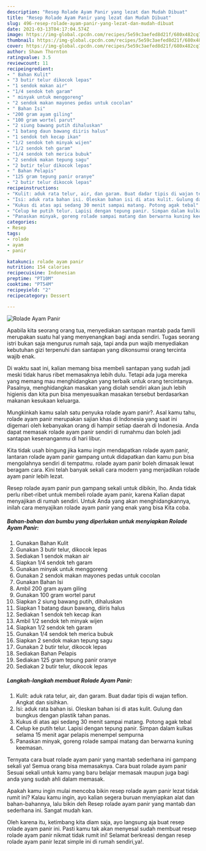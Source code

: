 ```yaml
---
description: "Resep Rolade Ayam Panir yang lezat dan Mudah Dibuat"
title: "Resep Rolade Ayam Panir yang lezat dan Mudah Dibuat"
slug: 496-resep-rolade-ayam-panir-yang-lezat-dan-mudah-dibuat
date: 2021-03-13T04:17:04.574Z
image: https://img-global.cpcdn.com/recipes/5e59c3aefed8d21f/680x482cq70/rolade-ayam-panir-foto-resep-utama.jpg
thumbnail: https://img-global.cpcdn.com/recipes/5e59c3aefed8d21f/680x482cq70/rolade-ayam-panir-foto-resep-utama.jpg
cover: https://img-global.cpcdn.com/recipes/5e59c3aefed8d21f/680x482cq70/rolade-ayam-panir-foto-resep-utama.jpg
author: Shawn Thornton
ratingvalue: 3.5
reviewcount: 11
recipeingredient:
- " Bahan Kulit"
- "3 butir telur dikocok lepas"
- "1 sendok makan air"
- "1/4 sendok teh garam"
- " minyak untuk menggoreng"
- "2 sendok makan mayones pedas untuk cocolan"
- " Bahan Isi"
- "200 gram ayam giling"
- "100 gram wortel parut"
- "2 siung bawang putih dihaluskan"
- "1 batang daun bawang diiris halus"
- "1 sendok teh kecap ikan"
- "1/2 sendok teh minyak wijen"
- "1/2 sendok teh garam"
- "1/4 sendok teh merica bubuk"
- "2 sendok makan tepung sagu"
- "2 butir telur dikocok lepas"
- " Bahan Pelapis"
- "125 gram tepung panir oranye"
- "2 butir telur dikocok lepas"
recipeinstructions:
- "Kulit: aduk rata telur, air, dan garam. Buat dadar tipis di wajan teflon. Angkat dan sisihkan."
- "Isi: aduk rata bahan isi. Oleskan bahan isi di atas kulit. Gulung dan bungkus dengan plastik tahan panas."
- "Kukus di atas api sedang 30 menit sampai matang. Potong agak tebal"
- "Celup ke putih telur. Lapisi dengan tepung panir. Simpan dalam kulkas selama 15 menit agar pelapis menempel sempurna"
- "Panaskan minyak, goreng rolade sampai matang dan berwarna kuning keemasan."
categories:
- Resep
tags:
- rolade
- ayam
- panir

katakunci: rolade ayam panir 
nutrition: 154 calories
recipecuisine: Indonesian
preptime: "PT10M"
cooktime: "PT54M"
recipeyield: "2"
recipecategory: Dessert

---
```



![Rolade Ayam Panir](https://img-global.cpcdn.com/recipes/5e59c3aefed8d21f/680x482cq70/rolade-ayam-panir-foto-resep-utama.jpg)

Apabila kita seorang orang tua, menyediakan santapan mantab pada famili merupakan suatu hal yang menyenangkan bagi anda sendiri. Tugas seorang istri bukan saja mengurus rumah saja, tapi anda pun wajib menyediakan kebutuhan gizi terpenuhi dan santapan yang dikonsumsi orang tercinta wajib enak.

Di waktu  saat ini, kalian memang bisa membeli santapan yang sudah jadi meski tidak harus ribet memasaknya lebih dulu. Tetapi ada juga mereka yang memang mau menghidangkan yang terbaik untuk orang tercintanya. Pasalnya, menghidangkan masakan yang diolah sendiri akan jauh lebih higienis dan kita pun bisa menyesuaikan masakan tersebut berdasarkan makanan kesukaan keluarga. 



Mungkinkah kamu salah satu penyuka rolade ayam panir?. Asal kamu tahu, rolade ayam panir merupakan sajian khas di Indonesia yang saat ini digemari oleh kebanyakan orang di hampir setiap daerah di Indonesia. Anda dapat memasak rolade ayam panir sendiri di rumahmu dan boleh jadi santapan kesenanganmu di hari libur.

Kita tidak usah bingung jika kamu ingin mendapatkan rolade ayam panir, lantaran rolade ayam panir gampang untuk didapatkan dan kamu pun bisa mengolahnya sendiri di tempatmu. rolade ayam panir boleh dimasak lewat beragam cara. Kini telah banyak sekali cara modern yang menjadikan rolade ayam panir lebih lezat.

Resep rolade ayam panir pun gampang sekali untuk dibikin, lho. Anda tidak perlu ribet-ribet untuk membeli rolade ayam panir, karena Kalian dapat menyajikan di rumah sendiri. Untuk Anda yang akan menghidangkannya, inilah cara menyajikan rolade ayam panir yang enak yang bisa Kita coba.

<!--inarticleads1-->

##### Bahan-bahan dan bumbu yang diperlukan untuk menyiapkan Rolade Ayam Panir:

1. Gunakan  Bahan Kulit
1. Gunakan 3 butir telur, dikocok lepas
1. Sediakan 1 sendok makan air
1. Siapkan 1/4 sendok teh garam
1. Gunakan  minyak untuk menggoreng
1. Gunakan 2 sendok makan mayones pedas untuk cocolan
1. Gunakan  Bahan Isi
1. Ambil 200 gram ayam giling
1. Gunakan 100 gram wortel parut
1. Siapkan 2 siung bawang putih, dihaluskan
1. Siapkan 1 batang daun bawang, diiris halus
1. Sediakan 1 sendok teh kecap ikan
1. Ambil 1/2 sendok teh minyak wijen
1. Siapkan 1/2 sendok teh garam
1. Gunakan 1/4 sendok teh merica bubuk
1. Siapkan 2 sendok makan tepung sagu
1. Gunakan 2 butir telur, dikocok lepas
1. Sediakan  Bahan Pelapis
1. Sediakan 125 gram tepung panir oranye
1. Sediakan 2 butir telur, dikocok lepas




<!--inarticleads2-->

##### Langkah-langkah membuat Rolade Ayam Panir:

1. Kulit: aduk rata telur, air, dan garam. Buat dadar tipis di wajan teflon. Angkat dan sisihkan.
1. Isi: aduk rata bahan isi. Oleskan bahan isi di atas kulit. Gulung dan bungkus dengan plastik tahan panas.
1. Kukus di atas api sedang 30 menit sampai matang. Potong agak tebal
1. Celup ke putih telur. Lapisi dengan tepung panir. Simpan dalam kulkas selama 15 menit agar pelapis menempel sempurna
1. Panaskan minyak, goreng rolade sampai matang dan berwarna kuning keemasan.




Ternyata cara buat rolade ayam panir yang mantab sederhana ini gampang sekali ya! Semua orang bisa memasaknya. Cara buat rolade ayam panir Sesuai sekali untuk kamu yang baru belajar memasak maupun juga bagi anda yang sudah ahli dalam memasak.

Apakah kamu ingin mulai mencoba bikin resep rolade ayam panir lezat tidak rumit ini? Kalau kamu ingin, ayo kalian segera buruan menyiapkan alat dan bahan-bahannya, lalu bikin deh Resep rolade ayam panir yang mantab dan sederhana ini. Sangat mudah kan. 

Oleh karena itu, ketimbang kita diam saja, ayo langsung aja buat resep rolade ayam panir ini. Pasti kamu tak akan menyesal sudah membuat resep rolade ayam panir nikmat tidak rumit ini! Selamat berkreasi dengan resep rolade ayam panir lezat simple ini di rumah sendiri,ya!.

